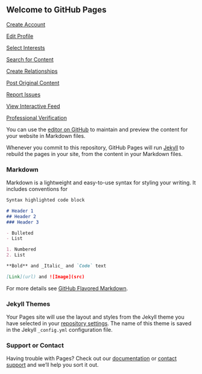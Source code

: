 ## Welcome to GitHub Pages

[Create Account](Create_Account.html)

[Edit Profile](Edit_Profile.html)

[Select Interests](Select_Interests.html)

[Search for Content](Search_For_Content.html)

[Create Relationships](Create_Relationships.html)

[Post Original Content](Post_Original_Content.html)

[Report Issues](Report_Issues.html)

[View Interactive Feed](View_Interactive_Feed.html)

[Professional Verification](Professional_Verification.html)

You can use the [editor on GitHub](https://github.com/ZaneKesler/Sensei/edit/gh-pages/index.md) to maintain and preview the content for your website in Markdown files.

Whenever you commit to this repository, GitHub Pages will run [Jekyll](https://jekyllrb.com/) to rebuild the pages in your site, from the content in your Markdown files.

### Markdown

Markdown is a lightweight and easy-to-use syntax for styling your writing. It includes conventions for

```markdown
Syntax highlighted code block

# Header 1
## Header 2
### Header 3

- Bulleted
- List

1. Numbered
2. List

**Bold** and _Italic_ and `Code` text

[Link](url) and ![Image](src)
```

For more details see [GitHub Flavored Markdown](https://guides.github.com/features/mastering-markdown/).

### Jekyll Themes

Your Pages site will use the layout and styles from the Jekyll theme you have selected in your [repository settings](https://github.com/ZaneKesler/Sensei/settings). The name of this theme is saved in the Jekyll `_config.yml` configuration file.

### Support or Contact

Having trouble with Pages? Check out our [documentation](https://docs.github.com/categories/github-pages-basics/) or [contact support](https://support.github.com/contact) and we’ll help you sort it out.
